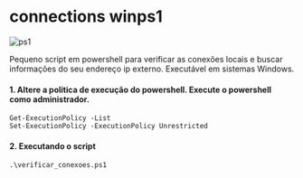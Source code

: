 # connections winps1
![ps1](https://external-content.duckduckgo.com/iu/?u=https%3A%2F%2Fi1.wp.com%2Fwww.i-tecnico.pt%2Fwp-content%2Fuploads%2F2018%2F01%2FPowerShell.png&f=1&nofb=1&ipt=a9ef9b22d0445a2c3c5f6d5ad85f9b6798452e8c9dc310da2930f29f14b9dc0a&ipo=images)

Pequeno script em powershell para verificar as conexões locais e buscar informações do seu endereço ip externo. Executável em sistemas Windows.

<h4>1. Altere a politica de execução do powershell. Execute o powershell como administrador.</h4>

```
Get-ExecutionPolicy -List
Set-ExecutionPolicy -ExecutionPolicy Unrestricted
```

<h4>2. Executando o script</h4>

```
.\verificar_conexoes.ps1
```
